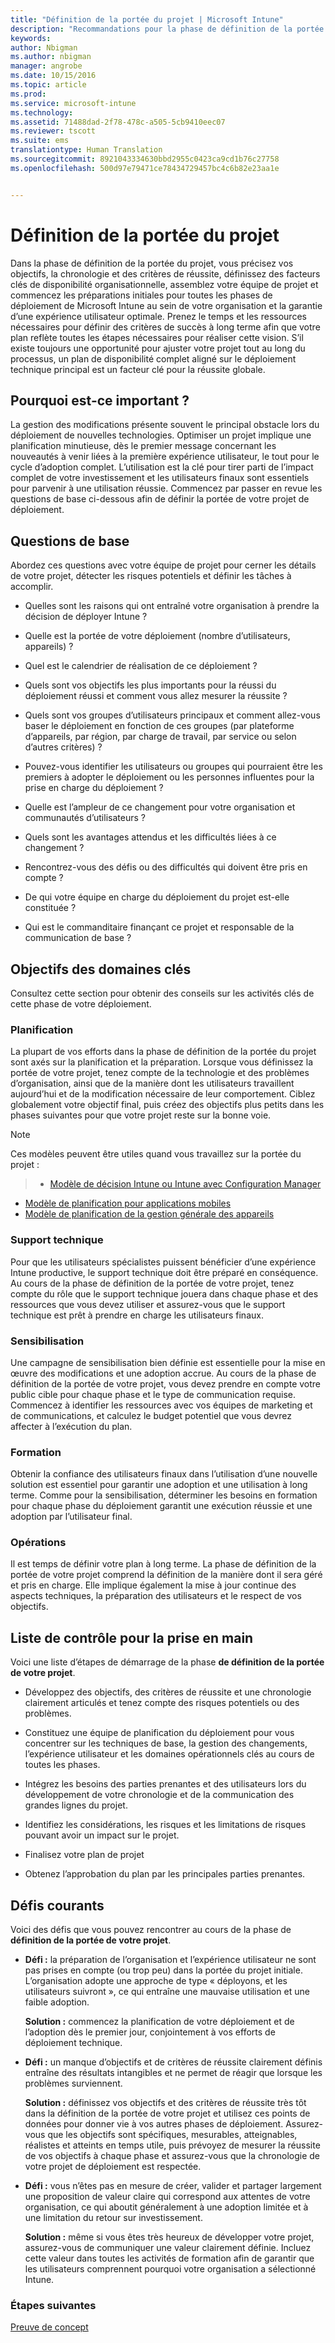```yaml
---
title: "Définition de la portée du projet | Microsoft Intune"
description: "Recommandations pour la phase de définition de la portée du projet d’un déploiement Intune."
keywords: 
author: Nbigman
ms.author: nbigman
manager: angrobe
ms.date: 10/15/2016
ms.topic: article
ms.prod: 
ms.service: microsoft-intune
ms.technology: 
ms.assetid: 71488dad-2f78-478c-a505-5cb9410eec07
ms.reviewer: tscott
ms.suite: ems
translationtype: Human Translation
ms.sourcegitcommit: 8921043334630bbd2955c0423ca9cd1b76c27758
ms.openlocfilehash: 500d97e79471ce78434729457bc4c6b82e23aa1e


---
```


# Définition de la portée du projet
Dans la phase de définition de la portée du projet, vous précisez vos objectifs, la chronologie et des critères de réussite, définissez des facteurs clés de disponibilité organisationnelle, assemblez votre équipe de projet et commencez les préparations initiales pour toutes les phases de déploiement de Microsoft Intune au sein de votre organisation et la garantie d’une expérience utilisateur optimale.
Prenez le temps et les ressources nécessaires pour définir des critères de succès à long terme afin que votre plan reflète toutes les étapes nécessaires pour réaliser cette vision. S’il existe toujours une opportunité pour ajuster votre projet tout au long du processus, un plan de disponibilité complet aligné sur le déploiement technique principal est un facteur clé pour la réussite globale.

## Pourquoi est-ce important ?
La gestion des modifications présente souvent le principal obstacle lors du déploiement de nouvelles technologies. Optimiser un projet implique une planification minutieuse, dès le premier message concernant les nouveautés à venir liées à la première expérience utilisateur, le tout pour le cycle d’adoption complet. L’utilisation est la clé pour tirer parti de l’impact complet de votre investissement et les utilisateurs finaux sont essentiels pour parvenir à une utilisation réussie.
Commencez par passer en revue les questions de base ci-dessous afin de définir la portée de votre projet de déploiement.

## Questions de base
Abordez ces questions avec votre équipe de projet pour cerner les détails de votre projet, détecter les risques potentiels et définir les tâches à accomplir.

-   Quelles sont les raisons qui ont entraîné votre organisation à prendre la décision de déployer Intune ?

-   Quelle est la portée de votre déploiement (nombre d’utilisateurs, appareils) ?
-   Quel est le calendrier de réalisation de ce déploiement ?

-   Quels sont vos objectifs les plus importants pour la réussi du déploiement réussi et comment vous allez mesurer la réussite ?

-   Quels sont vos groupes d’utilisateurs principaux et comment allez-vous baser le déploiement en fonction de ces groupes (par plateforme d’appareils, par région, par charge de travail, par service ou selon d’autres critères) ?

-   Pouvez-vous identifier les utilisateurs ou groupes qui pourraient être les premiers à adopter le déploiement ou les personnes influentes pour la prise en charge du déploiement ?

-   Quelle est l’ampleur de ce changement pour votre organisation et communautés d’utilisateurs ?

-   Quels sont les avantages attendus et les difficultés liées à ce changement ?

-   Rencontrez-vous des défis ou des difficultés qui doivent être pris en compte ?

-   De qui votre équipe en charge du déploiement du projet est-elle constituée ?

-   Qui est le commanditaire finançant ce projet et responsable de la communication de base ?

## Objectifs des domaines clés
Consultez cette section pour obtenir des conseils sur les activités clés de cette phase de votre déploiement.

### Planification

La plupart de vos efforts dans la phase de définition de la portée du projet sont axés sur la planification et la préparation. Lorsque vous définissez la portée de votre projet, tenez compte de la technologie et des problèmes d’organisation, ainsi que de la manière dont les utilisateurs travaillent aujourd’hui et de la modification nécessaire de leur comportement. Ciblez globalement votre objectif final, puis créez des objectifs plus petits dans les phases suivantes pour que votre projet reste sur la bonne voie.


 > [!NOTE]
 >
 > Ces modèles peuvent être utiles quand vous travaillez sur la portée du projet :
 > > - [Modèle de décision Intune ou Intune avec Configuration Manager](https://gallery.technet.microsoft.com/Intune-or-Intune-with-900e8a78)
 > - [Modèle de planification pour applications mobiles](https://gallery.technet.microsoft.com/Mobile-app-planning-18689d59)
>- [Modèle de planification de la gestion générale des appareils](https://gallery.technet.microsoft.com/General-device-management-334c3792)

### Support technique
Pour que les utilisateurs spécialistes puissent bénéficier d’une expérience Intune productive, le support technique doit être préparé en conséquence. Au cours de la phase de définition de la portée de votre projet, tenez compte du rôle que le support technique jouera dans chaque phase et des ressources que vous devez utiliser et assurez-vous que le support technique est prêt à prendre en charge les utilisateurs finaux.

### Sensibilisation
Une campagne de sensibilisation bien définie est essentielle pour la mise en œuvre des modifications et une adoption accrue. Au cours de la phase de définition de la portée de votre projet, vous devez prendre en compte votre public cible pour chaque phase et le type de communication requise. Commencez à identifier les ressources avec vos équipes de marketing et de communications, et calculez le budget potentiel que vous devrez affecter à l’exécution du plan.

### Formation
Obtenir la confiance des utilisateurs finaux dans l’utilisation d’une nouvelle solution est essentiel pour garantir une adoption et une utilisation à long terme. Comme pour la sensibilisation, déterminer les besoins en formation pour chaque phase du déploiement garantit une exécution réussie et une adoption par l’utilisateur final.

### Opérations
Il est temps de définir votre plan à long terme. La phase de définition de la portée de votre projet comprend la définition de la manière dont il sera géré et pris en charge. Elle implique également la mise à jour continue des aspects techniques, la préparation des utilisateurs et le respect de vos objectifs.

## Liste de contrôle pour la prise en main
Voici une liste d’étapes de démarrage de la phase **de définition de la portée de votre projet**.

-   Développez des objectifs, des critères de réussite et une chronologie clairement articulés et tenez compte des risques potentiels ou des problèmes.

-   Constituez une équipe de planification du déploiement pour vous concentrer sur les techniques de base, la gestion des changements, l’expérience utilisateur et les domaines opérationnels clés au cours de toutes les phases.

-   Intégrez les besoins des parties prenantes et des utilisateurs lors du développement de votre chronologie et de la communication des grandes lignes du projet.

-   Identifiez les considérations, les risques et les limitations de risques pouvant avoir un impact sur le projet.

-   Finalisez votre plan de projet

-   Obtenez l’approbation du plan par les principales parties prenantes.

## Défis courants
Voici des défis que vous pouvez rencontrer au cours de la phase de **définition de la portée de votre projet**.

-   **Défi :** la préparation de l’organisation et l’expérience utilisateur ne sont pas prises en compte (ou trop peu) dans la portée du projet initiale. L’organisation adopte une approche de type « déployons, et les utilisateurs suivront », ce qui entraîne une mauvaise utilisation et une faible adoption.

    **Solution :** commencez la planification de votre déploiement et de l’adoption dès le premier jour, conjointement à vos efforts de déploiement technique.

-   **Défi :** un manque d’objectifs et de critères de réussite clairement définis entraîne des résultats intangibles et ne permet de réagir que lorsque les problèmes surviennent.

    **Solution :** définissez vos objectifs et des critères de réussite très tôt dans la définition de la portée de votre projet et utilisez ces points de données pour donner vie à vos autres phases de déploiement. Assurez-vous que les objectifs sont spécifiques, mesurables, atteignables, réalistes et atteints en temps utile, puis prévoyez de mesurer la réussite de vos objectifs à chaque phase et assurez-vous que la chronologie de votre projet de déploiement est respectée.

-   **Défi :** vous n’êtes pas en mesure de créer, valider et partager largement une proposition de valeur claire qui correspond aux attentes de votre organisation, ce qui aboutit généralement à une adoption limitée et à une limitation du retour sur investissement.

    **Solution :** même si vous êtes très heureux de développer votre projet, assurez-vous de communiquer une valeur clairement définie. Incluez cette valeur dans toutes les activités de formation afin de garantir que les utilisateurs comprennent pourquoi votre organisation a sélectionné Intune.

### Étapes suivantes
[Preuve de concept](proof-of-concept.md)



<!--HONumber=Oct16_HO4-->


